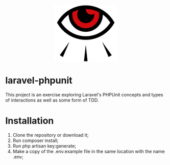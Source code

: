 <p align="center"><img src="https://github.com/glori4n/laravel-relationships-exercise/blob/master/public/images/glogo.png"></>

# laravel-phpunit
This project is an exercise exploring Laravel's PHPUnit concepts and types of interactions as well as some form of TDD.

# Installation
1. Clone the repository or download it;
2. Run composer install;
3. Run php artisan key:generate;
4. Make a copy of the .env.example file in the same location with the name .env;